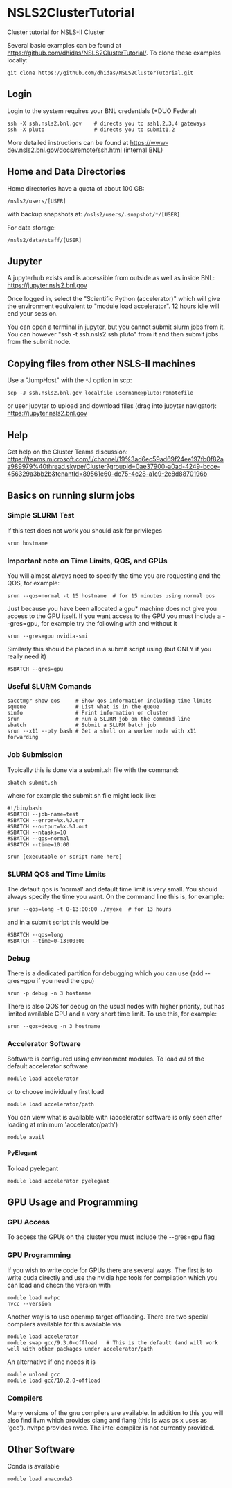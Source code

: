 # NSLS2ClusterTutorial
Cluster tutorial for NSLS-II Cluster

Several basic examples can be found at https://github.com/dhidas/NSLS2ClusterTutorial/.  To clone these examples locally:
```
git clone https://github.com/dhidas/NSLS2ClusterTutorial.git
```

## Login
Login to the system requires your BNL credentials (+DUO Federal)
```
ssh -X ssh.nsls2.bnl.gov    # directs you to ssh1,2,3,4 gateways
ssh -X pluto                # directs you to submit1,2
```
More detailed instructions can be found at https://www-dev.nsls2.bnl.gov/docs/remote/ssh.html (internal BNL)

## Home and Data Directories
Home directories have a quota of about 100 GB:
```
/nsls2/users/[USER]
```
with backup snapshots at: ```/nsls2/users/.snapshot/*/[USER]```

For data storage:
```
/nsls2/data/staff/[USER]
```

## Jupyter
A jupyterhub exists and is accessible from outside as well as inside BNL:
https://jupyter.nsls2.bnl.gov

Once logged in, select the "Scientific Python (accelerator)" which will give the environment equivalent to "module load accelerator".  12 hours idle will end your session.

You can open a terminal in jupyter, but you cannot submit slurm jobs from it.  You can however "ssh -t ssh.nsls2 ssh pluto" from it and then submit jobs from the submit node.

## Copying files from other NSLS-II machines
Use a "JumpHost" with the -J option in scp:
```
scp -J ssh.nsls2.bnl.gov localfile username@pluto:remotefile
```
or user jupyter to upload and download files (drag into jupyter navigator):
https://jupyter.nsls2.bnl.gov

## Help
Get help on the Cluster Teams discussion:
https://teams.microsoft.com/l/channel/19%3ad6ec59ad69f24ee197fb0f82aa989979%40thread.skype/Cluster?groupId=0ae37900-a0ad-4249-bcce-456329a3bb2b&tenantId=89561e60-dc75-4c28-a1c9-2e8d8870196b


## Basics on running slurm jobs

### Simple SLURM Test
If this test does not work you should ask for privileges
```
srun hostname
```

### Important note on Time Limits, QOS, and GPUs
You will almost always need to specify the time you are requesting and the QOS, for example:
```
srun --qos=normal -t 15 hostname  # for 15 minutes using normal qos
```
Just because you have been allocated a gpu* machine does not give you access to the GPU itself.  If you want access to the GPU you must include a --gres=gpu, for example try the following with and without it
```
srun --gres=gpu nvidia-smi
```
Similarly this should be placed in a submit script using (but ONLY if you really need it)
```
#SBATCH --gres=gpu
```

### Useful SLURM Comands
```
sacctmgr show qos     # Show qos information including time limits
squeue                # List what is in the queue
sinfo                 # Print information on cluster
srun                  # Run a SLURM job on the command line
sbatch                # Submit a SLURM batch job
srun --x11 --pty bash # Get a shell on a worker node with x11 forwarding
```

### Job Submission
Typically this is done via a submit.sh file with the command:
```
sbatch submit.sh
```
where for example the submit.sh file might look like:
```
#!/bin/bash
#SBATCH --job-name=test
#SBATCH --error=%x.%J.err
#SBATCH --output=%x.%J.out
#SBATCH --ntasks=10
#SBATCH --qos=normal
#SBATCH --time=10:00

srun [executable or script name here]
```

### SLURM QOS and Time Limits
The default qos is 'normal' and default time limit is very small.  You should always specify the time you want.  On the command line this is, for example:
```
srun --qos=long -t 0-13:00:00 ./myexe  # for 13 hours
```
and in a submit script this would be
```
#SBATCH --qos=long
#SBATCH --time=0-13:00:00
```

### Debug
There is a dedicated partition for debugging which you can use (add --gres=gpu if you need the gpu)
```
srun -p debug -n 3 hostname
```
There is also QOS for debug on the usual nodes with higher priority, but has limited available CPU and a very short time limit.  To use this, for example:
```
srun --qos=debug -n 3 hostname
```



### Accelerator Software
Software is configured using environment modules.  To load *all* of the default accelerator software
```
module load accelerator
```
or to choose individually first load
```
module load accelerator/path
```
You can view what is available with (accelerator software is only seen after loading at minimum 'accelerator/path')
```
module avail
```
#### PyElegant
To load pyelegant
```
module load accelerator pyelegant
```



## GPU Usage and Programming
### GPU Access
To access the GPUs on the cluster you must include the --gres=gpu flag

### GPU Programming
If you wish to write code for GPUs there are several ways.  The first is to write cuda directly and use the nvidia hpc tools for compilation which you can load and checn the version with
```
module load nvhpc
nvcc --version
```
Another way is to use openmp target offloading.  There are two special compilers available for this available via
```
module load accelerator
module swap gcc/9.3.0-offload   # This is the default (and will work well with other packages under accelerator/path
```
An alternative if one needs it is
```
module unload gcc
module load gcc/10.2.0-offload
```

### Compilers
Many versions of the gnu compilers are available.  In addition to this you will also find llvm which provides clang and flang (this is was os x uses as 'gcc').  nvhpc provides nvcc.  The intel compiler is not currently provided.


## Other Software
Conda is available
```
module load anaconda3
```
